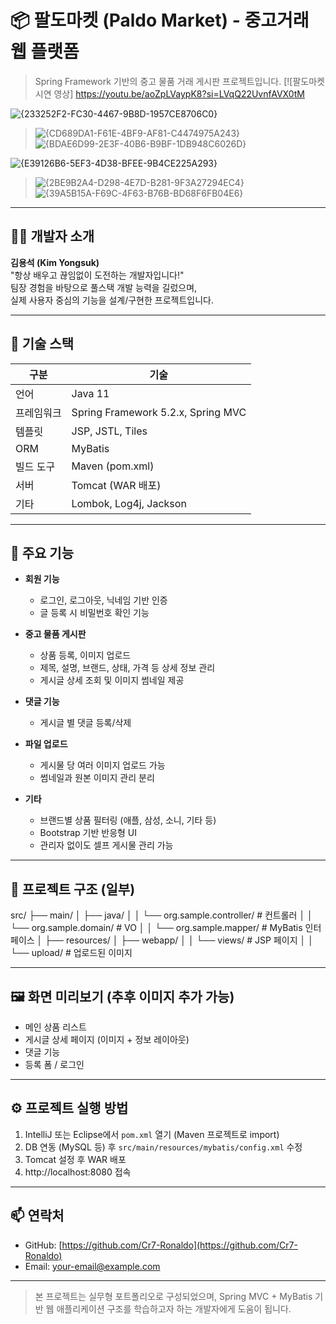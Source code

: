 # 📦 팔도마켓 (Paldo Market) - 중고거래 웹 플랫폼

> Spring Framework 기반의 중고 물품 거래 게시판 프로젝트입니다.
>[![팔도마켓 시연 영상] https://youtu.be/aoZpLVaypK8?si=LVqQ22UvnfAVX0tM
> 
![{233252F2-FC30-4467-9B8D-1957CE8706C0}](https://github.com/user-attachments/assets/84fc74f7-7ce6-41aa-a168-fbeb6a3d0696)
> ![{CD689DA1-F61E-4BF9-AF81-C4474975A243}](https://github.com/user-attachments/assets/eee0d5e1-5059-49c2-943d-ec7307971007)
![{BDAE6D99-2E3F-40B6-B9BF-1DB948C6026D}](https://github.com/user-attachments/assets/f6985605-56ed-4f94-b98f-d3ef3b889d55)

![{E39126B6-5EF3-4D38-BFEE-9B4CE225A293}](https://github.com/user-attachments/assets/a8ddd2d5-48d7-4197-8d15-41f9f3cea242)
> ![{2BE9B2A4-D298-4E7D-B281-9F3A27294EC4}](https://github.com/user-attachments/assets/f7d63fee-53ae-4d37-8a1d-4031658d7567)
> ![{39A5B15A-F69C-4F63-B76B-BD68F6FB04E6}](https://github.com/user-attachments/assets/24f4f8b3-66cf-41f4-88eb-1a6d75cf2c1c)





---

## 🧑‍💻 개발자 소개

**김용석 (Kim Yongsuk)**  
"항상 배우고 끊임없이 도전하는 개발자입니다!"  
팀장 경험을 바탕으로 풀스택 개발 능력을 길렀으며,  
실제 사용자 중심의 기능을 설계/구현한 프로젝트입니다.

---

## 🔧 기술 스택

| 구분 | 기술 |
|------|------|
| 언어 | Java 11 |
| 프레임워크 | Spring Framework 5.2.x, Spring MVC |
| 템플릿 | JSP, JSTL, Tiles |
| ORM | MyBatis |
| 빌드 도구 | Maven (pom.xml) |
| 서버 | Tomcat (WAR 배포) |
| 기타 | Lombok, Log4j, Jackson |

---

## 📌 주요 기능

- **회원 기능**
  - 로그인, 로그아웃, 닉네임 기반 인증
  - 글 등록 시 비밀번호 확인 기능

- **중고 물품 게시판**
  - 상품 등록, 이미지 업로드
  - 제목, 설명, 브랜드, 상태, 가격 등 상세 정보 관리
  - 게시글 상세 조회 및 이미지 썸네일 제공

- **댓글 기능**
  - 게시글 별 댓글 등록/삭제

- **파일 업로드**
  - 게시물 당 여러 이미지 업로드 가능
  - 썸네일과 원본 이미지 관리 분리

- **기타**
  - 브랜드별 상품 필터링 (애플, 삼성, 소니, 기타 등)
  - Bootstrap 기반 반응형 UI
  - 관리자 없이도 셀프 게시물 관리 가능

---

## 📁 프로젝트 구조 (일부)

src/
├── main/
│ ├── java/
│ │ └── org.sample.controller/ # 컨트롤러
│ │ └── org.sample.domain/ # VO
│ │ └── org.sample.mapper/ # MyBatis 인터페이스
│ ├── resources/
│ ├── webapp/
│ │ └── views/ # JSP 페이지
│ │ └── upload/ # 업로드된 이미지


---

## 🖼️ 화면 미리보기 (추후 이미지 추가 가능)

- 메인 상품 리스트
- 게시글 상세 페이지 (이미지 + 정보 레이아웃)
- 댓글 기능
- 등록 폼 / 로그인

---

## ⚙️ 프로젝트 실행 방법

1. IntelliJ 또는 Eclipse에서 `pom.xml` 열기 (Maven 프로젝트로 import)
2. DB 연동 (MySQL 등) 후 `src/main/resources/mybatis/config.xml` 수정
3. Tomcat 설정 후 WAR 배포
4. http://localhost:8080 접속

---

## 📫 연락처

- GitHub: [https://github.com/Cr7-Ronaldo](https://github.com/Cr7-Ronaldo)
- Email: your-email@example.com

---

> 본 프로젝트는 실무형 포트폴리오로 구성되었으며, Spring MVC + MyBatis 기반 웹 애플리케이션 구조를 학습하고자 하는 개발자에게 도움이 됩니다.
